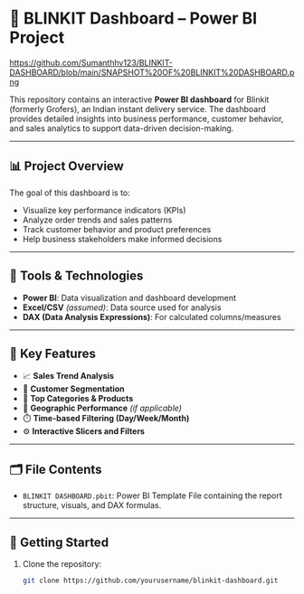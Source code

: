 # 🛒 BLINKIT Dashboard – Power BI Project

https://github.com/Sumanthhv123/BLINKIT-DASHBOARD/blob/main/SNAPSHOT%20OF%20BLINKIT%20DASHBOARD.png

This repository contains an interactive **Power BI dashboard** for Blinkit (formerly Grofers), an Indian instant delivery service. The dashboard provides detailed insights into business performance, customer behavior, and sales analytics to support data-driven decision-making.

---

## 📊 Project Overview

The goal of this dashboard is to:
- Visualize key performance indicators (KPIs)
- Analyze order trends and sales patterns
- Track customer behavior and product preferences
- Help business stakeholders make informed decisions

---

## 🧰 Tools & Technologies

- **Power BI**: Data visualization and dashboard development
- **Excel/CSV** *(assumed)*: Data source used for analysis
- **DAX (Data Analysis Expressions)**: For calculated columns/measures

---

## 📌 Key Features

- 📈 **Sales Trend Analysis**  
- 👥 **Customer Segmentation**  
- 🏬 **Top Categories & Products**  
- 📍 **Geographic Performance** *(if applicable)*  
- ⏱️ **Time-based Filtering (Day/Week/Month)**  
- ⚙️ **Interactive Slicers and Filters**

---

## 🗂️ File Contents

- `BLINKIT DASHBOARD.pbit`: Power BI Template File containing the report structure, visuals, and DAX formulas.

---

## 🚀 Getting Started

1. Clone the repository:
   ```bash
   git clone https://github.com/yourusername/blinkit-dashboard.git
